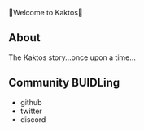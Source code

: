  🌵Welcome to Kaktos🌵

## About

The Kaktos story...once upon a time...



## Community BUIDLing

- github
- twitter
- discord
